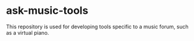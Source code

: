# ask-music-tools
This repository is used for developing tools specific to a music forum, such as a virtual piano.
